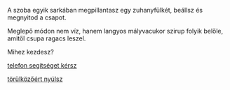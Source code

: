 A szoba egyik sarkában megpillantasz egy zuhanyfülkét, beállsz és megnyitod a csapot.

Meglepő módon nem víz, hanem langyos mályvacukor szirup folyik belőle, amitől csupa ragacs leszel.

Mihez kezdesz?

[telefon segítséget kérsz](telefon/telefon.md)

[törülközőért nyúlsz](torulkozo/torulkozo.md)
